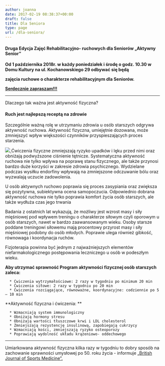 ```yaml
---
author: joanna
date: 2017-02-19 08:38:37+00:00
draft: false
title: Dla Seniora
type: page
url: /dla-seniora/
---
```


#### Druga Edycja Zajęć Rehabilitacyjno- ruchowych dla Seniorów „**Aktywny Senior**”




**Od 1 października 2018r. w każdy poniedziałek i środę o godz. 10.30 w Domu Kultury na ul. Kochanowskiego 29 odbywać się będą**




**zajęcia ruchowe o charakterze rehabilitacyjnym dla Seniorów.**




**[Serdecznie zapraszam!!!](https://fizjoterapia-rzeszow.com.pl/sprawnosc-mozgu/)**






* * *





Dlaczego tak ważna jest aktywność fizyczna?


#### Ruch jest najlepszą receptą na zdrowie


Szczególnie ważną rolę w utrzymaniu zdrowia u osób starszych odgrywa aktywność ruchowa. Aktywność fizyczna, umiejętnie dozowana, może zmniejszyć wpływ większości czynników przyspieszających proces starzenia.

[ ](https://fizjoterapia-rzeszow.com.pl/wp-content/uploads/2017/02/seniorzy-300x200-1.jpg)



[![](https://fizjoterapia-rzeszow.com.pl/wp-content/uploads/2017/02/seniorzay-300x200-300x263.jpg)
](https://fizjoterapia-rzeszow.com.pl/wp-content/uploads/2017/02/seniorzay-300x200.jpg)Ćwiczenia fizyczne zmniejszają ryzyko upadków i lęku przed nimi oraz obniżają podwyższone ciśnienie tętnicze. Systematyczna aktywność ruchowa nie tylko wpływa na poprawę stanu fizycznego, ale także przynosi bardzo duże korzyści w zakresie zdrowia psychicznego. Wydzielane podczas wysiłku endorfiny wpływają na zmniejszone odczuwanie bólu oraz wyzwalają uczucie zadowolenia.

U osób aktywnych ruchowo poprawia się proces zasypiania oraz zwiększa się pozytywna, subiektywna ocena samopoczucia. Odpowiednio dobrana aktywność ruchowa nie tylko poprawia komfort życia osób starszych, ale także wydłuża czas jego trwania

Badania z ostatnich lat wykazują, że możliwy jest wzrost masy i siły mięśniowej pod wpływem treningu o charakterze siłowym czyli oporowym u osób starszych, nawet w bardzo zaawansowanym wieku. Osoby starsze poddane treningowi siłowemu mają procentowy przyrost masy i siły mięśniowej podobny do osób młodych. Poprawie ulega również gibkość, równowaga i koordynacja ruchów.

Fizjoterapia powinna być jednym z najważniejszych elementów niefarmakologicznego postępowania leczniczego u osób w podeszłym wieku.





**Aby utrzymać sprawność Program aktywności fizycznej osób starszych zaleca:**



 	  * Ćwiczenia wytrzymałościowe: 2 razy w tygodniu po minimum 20 min
 	  * Ćwiczenia siłowe: 2 razy w tygodniu po 20 min
 	  * Ćwiczenia rozciągające, równoważne, koordynacyjne: codziennie po 5 – 10 min



**Aktywność fizyczna i ćwiczenia:
**



 	  * Wzmacniają system immunologiczny
 	  * Obniżają hormony stresu
 	  * Obniżają wartości tłuszczowe krwi i LDL cholesterol
 	  * Zmniejszają rezystencję insulinową, zapobiegają cukrzycy
 	  * Wzmacniają kości, zmniejszają ryzyko osteoporozy
 	  * Poprawiają wydolność układu krążeniowo- oddechowego







* * *



Umiarkowana aktywność fizyczna kilka razy w tygodniu to dobry sposób na zachowanie sprawności umysłowej po 50. roku życia - informuje [„British Journal of Sports Medicine”.](http://www.rynekzdrowia.pl/Po-godzinach/Australijscy-naukowcy-aktywnosc-po-50-roku-zycia-utrzymuje-mozg-w-formie,172313,10.html)
